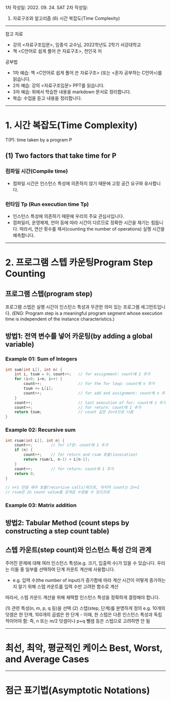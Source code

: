 1차 작성일: 2022. 09. 24. SAT
2차 작성일: 

1. 자료구조와 알고리즘
(6) 시간 복잡도(Time Complexity)

---

참고 자료
* 강의 <자료구조입문>, 임종석 교수님, 2022학년도 2학기 서강대학교
* 책 <C언어로 쉽게 풀어 쓴 자료구조>, 천인국 저

공부법
* 1차 예습: 책 <C언어로 쉽게 풀어 쓴 자료구조> (또는 <혼자 공부하는 C언어>)를 읽습니다.
* 2차 예습: 강의 <자료구조입문> PPT를 읽습니다.
* 3차 예습: 위에서 학습한 내용을 markdown 문서로 정리합니다.
* 복습: 수업을 듣고 내용을 정리합니다.

---

# 1. 시간 복잡도(Time Complexity)
T(P): time taken by a program P

## (1) Two factors that take time for P

### 컴파일 시간(Compile time)
- 컴파일 시간은 인스턴스 특성에 의존하지 않기 때문에 고정 공간 요구와 유사합니다.

### 런타임 Tp (Run execution time Tp)
- 인스턴스 특성에 의존하기 때문에 우리의 주요 관심사입니다.
- 컴파일러, 운영체제, 언어 등에 따라 시간이 다르므로 정확한 시간을 재기는 힘듭니다. 따라서, 연산 횟수를 재서(counting the number of operations) 실행 시간을 예측합니다.

---

# 2. 프로그램 스텝 카운팅Program Step Counting

## 프로그램 스텝(program step)
프로그램 스텝은 실행 시간이 인스턴스 특성과 무관한 의미 있는 프로그램 세그먼트입니다. (ENG: Program step is a meaningful program segment whose execution time is independent of the instance characteristics.)

## 방법1: 전역 변수를 넣어 카운팅(by adding a global variable)

### Example 01: Sum of Integers

```c
int sum(int L[], int n) {
    int i, tsum = 0; count++;   // for assignment: count에 1 추가
    for (i=0; i<n; i++) {
        count++;                // for the for loop: count에 n 추가
        tsum += L[i];
        count++;                // for add and assignment: count에 n 추가
    }
    count++;                    // last execution of for: count에 1 추가
    count++;                    // for return: count에 1 추가
    return tsum;                // count 값은 2n+3으로 나옴
}

```

### Example 02: Recursive sum

```c
int rsum(int L[], int n) {
    count++;        // for if문: count에 1 추가
    if (n) {
        count++;    // for return and rsum 호출(invocation)
        return rsum(L, n-1) + L[n-1];
    }
    count++;        // for return: count에 1 추가
    return 0;
}

// n+1 만큼 재귀 호출(recursive calls)하므로, 마지막 count는 2n+2
// rsum은 2n count value를 갖게끔 수정될 수 있으므로
```

### Example 03: Matrix addition



## 방법2: Tabular Method (count steps by constructing a step count table)




## 스텝 카운트(step count)와 인스턴스 특성 간의 관계

주어진 문제에 대해 여러 인스턴스 특성(e.g. 크기, 입출력 수)가 있을 수 있습니다. 우리는 이들 중 일부를 선택하여 단계 카운트 계산에 사용합니다.
- e.g. 입력 수(the number of input)가 증가함에 따라 계산 시간이 어떻게 증가하는지 알기 위해 스텝 카운트를 입력 수만 고려한 함수로 계산

따라서, 스텝 카운드 계산을 위해 채택할 인스턴스 특성을 정확하게 결정해야 합니다.

(1) 관련 특성(n, m, p, q 등)을 선택
(2) 스텝(step, 단계)를 분명하게 정의 e.g. 10개의 덧셈은 한 단계, 100개의 곱셈은 한 단계
    - 이때, 한 스텝은 다른 인스턴스 특성과 독립적이어야 함: 즉, n 또는 m/2 덧셈이나 p+q 뺄셈 등은 스텝으로 고려하면 안 됨

---

# 최선, 최악, 평균적인 케이스 Best, Worst, and Average Cases




---

# 점근 표기법(Asymptotic Notations)





